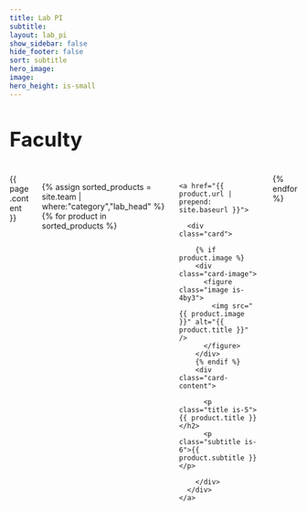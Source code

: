 ```yaml
---
title: Lab PI
subtitle: 
layout: lab_pi
show_sidebar: false
hide_footer: false
sort: subtitle
hero_image: 
image: 
hero_height: is-small
---
```


<h1 style="font-size:35px;">Faculty</h1>
<br>
<div class="columns is-multiline">
  <div class="column is-12">
    {{ page.content }}
  </div>

  {% assign sorted_products = site.team | where:"category","lab_head" %}
  {% for product in sorted_products %}
  <div class="column is-3-desktop is-6-tablet">

    <a href="{{ product.url | prepend: site.baseurl }}">

      <div class="card">

        {% if product.image %}
        <div class="card-image">
          <figure class="image is-4by3">
            <img src="{{ product.image }}" alt="{{ product.title }}" />
          </figure>
        </div>
        {% endif %}
        <div class="card-content">

          <p class="title is-5">{{ product.title }}</h2>
          <p class="subtitle is-6">{{ product.subtitle }}</p>

        </div>
      </div>
    </a>
  </div>
{% endfor %}
</div>
